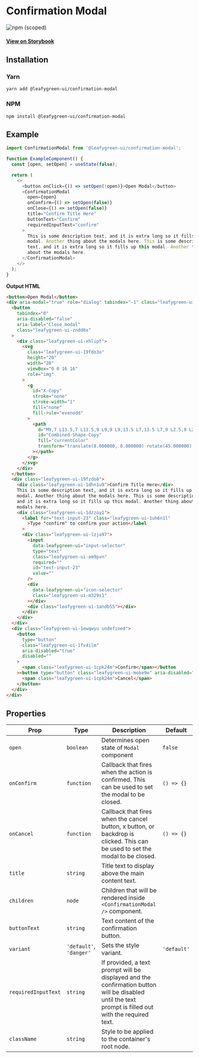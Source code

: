 # Confirmation Modal

![npm (scoped)](https://img.shields.io/npm/v/@leafygreen-ui/confirmation-modal.svg)

#### [View on Storybook](https://mongodb.github.io/leafygreen-ui/?path=/story/confirmation-modal--default)

## Installation

### Yarn

```shell
yarn add @leafygreen-ui/confirmation-modal
```

### NPM

```shell
npm install @leafygreen-ui/confirmation-modal
```

## Example

```js
import ConfirmationModal from '@leafygreen-ui/confirmation-modal';

function ExampleComponent() {
  const [open, setOpen] = useState(false);

  return (
    <>
      <button onClick={() => setOpen(!open)}>Open Modal</button>
      <ConfirmationModal
        open={open}
        onConfirm={() => setOpen(false)}
        onClose={() => setOpen(false)}
        title="Confirm Title Here"
        buttonText="Confirm"
        requiredInputText="confirm"
      >
        This is some description text, and it is extra long so it fills up this
        modal. Another thing about the modals here. This is some description
        text, and it is extra long so it fills up this modal. Another thing
        about the modals here.
      </ConfirmationModal>
    </>
  );
}
```

**Output HTML**

```html
<button>Open Modal</button>
<div aria-modal="true" role="dialog" tabindex="-1" class="leafygreen-ui-iiijf">
  <button
    tabindex="0"
    aria-disabled="false"
    aria-label="Close modal"
    class="leafygreen-ui-zndd6x"
  >
    <div class="leafygreen-ui-xhlipt">
      <svg
        class="leafygreen-ui-19fdo3o"
        height="20"
        width="20"
        viewBox="0 0 16 16"
        role="img"
      >
        <g
          id="X-Copy"
          stroke="none"
          stroke-width="1"
          fill="none"
          fill-rule="evenodd"
        >
          <path
            d="M9,7 L13.5,7 L13.5,9 L9,9 L9,13.5 L7,13.5 L7,9 L2.5,9 L2.5,7 L7,7 L7,2.5 L9,2.5 L9,7 Z"
            id="Combined-Shape-Copy"
            fill="currentColor"
            transform="translate(8.000000, 8.000000) rotate(45.000000) translate(-8.000000, -8.000000) "
          ></path>
        </g>
      </svg>
    </div>
  </button>
  <div class="leafygreen-ui-19fzdo8">
    <div class="leafygreen-ui-1dhn1u9">Confirm Title Here</div>
    This is some description text, and it is extra long so it fills up this
    modal. Another thing about the modals here. This is some description text,
    and it is extra long so it fills up this modal. Another thing about the
    modals here.
    <div class="leafygreen-ui-1dzzoy1">
      <label for="text-input-23" class="leafygreen-ui-1uh6n1l"
        >Type "confirm" to confirm your action</label
      >
      <div class="leafygreen-ui-lzja97">
        <input
          data-leafygreen-ui="input-selector"
          type="text"
          class="leafygreen-ui-om9pvn"
          required=""
          id="text-input-23"
          value=""
        />
        <div
          data-leafygreen-ui="icon-selector"
          class="leafygreen-ui-m329s1"
        ></div>
        <div class="leafygreen-ui-1andb55"></div>
      </div>
    </div>
  </div>
  <div class="leafygreen-ui-1ewqwyu undefined">
    <button
      type="button"
      class="leafygreen-ui-1fv4ilm"
      aria-disabled="true"
      disabled=""
    >
      <span class="leafygreen-ui-1cpk24m">Confirm</span></button
    ><button type="button" class="leafygreen-ui-moke9e" aria-disabled="false">
      <span class="leafygreen-ui-1cpk24m">Cancel</span>
    </button>
  </div>
</div>
```

## Properties

| Prop                | Type                    | Description                                                                                                                                           | Default     |
| ------------------- | ----------------------- | ----------------------------------------------------------------------------------------------------------------------------------------------------- | ----------- |
| `open`              | `boolean`               | Determines open state of `Modal` component                                                                                                            | `false`     |
| `onConfirm`         | `function`              | Callback that fires when the action is confirmed. This can be used to set the modal to be closed.                                                     | `() => {}`  |
| `onCancel`          | `function`              | Callback that fires when the cancel button, x button, or backdrop is clicked. This can be used to set the modal to be closed.                         | `() => {}`  |
| `title`             | `string`                | Title text to display above the main content text.                                                                                                    |             |
| `children`          | `node`                  | Children that will be rendered inside `<ConfirmationModal />` component.                                                                              |             |
| `buttonText`        | `string`                | Text content of the confirmation button.                                                                                                              |             |
| `variant`           | `'default'`, `'danger'` | Sets the style variant.                                                                                                                               | `'default'` |
| `requiredInputText` | `string`                | If provided, a text prompt will be displayed and the confirmation button will be disabled until the text prompt is filled out with the required text. |             |
| `className`         | `string`                | Style to be applied to the container's root node.                                                                                                     |             |
